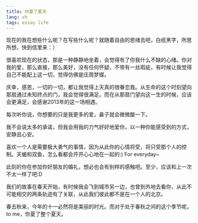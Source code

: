 ```yaml
---
title: 你夏了夏天
lang: zh
tags: essay life
---
```


现在的我在想些什么呢？在写些什么呢？就随着自由的思绪去吧，白纸黑字，所思所想，快到信里来：）

很喜欢现在的状态，那是一种静静地坐着，会觉得有了你我什么不缺的心绪。你对我的爱，那么直接，那么美好，没有任何怀疑，不带有一丝瑕疵，有时候让我觉得自己不能配上这一切，觉得仿佛是庄周梦蝶。

庆幸，感恩，一切的一切，都让我觉得上天真的很眷恋我。从生命的这个时刻望向那扇通过未知终点的门，我会觉得很满足。而在从那扇门望向这一生的时候，应该会更满足，会感谢2013年的这一场相遇。

<!--more-->

每次听你说，你想要的只是我更多的爱，鼻子就会微微酸一下。

我不会说太多的承诺，但我会用我的力气好好地爱你，以一种你能感受到的方式，安静且心安。

喜欢一个人是需要极大勇气的事情，因为从此你的心情将受，将只受那个人的控制。天蝎和双鱼，怎么看都会开开心心地在一起的:) For everyday~

此刻的你在参加你好朋友的婚礼，想必也会有别样的感触吧。至少，应该和上一次不太一样了吧:D

我们的故事在春天开始，有时候我会飞到城市另一边，也曾到外地去看你，从此不可能相交的两条轨迹有了关联，从此我们彼此都不是在一个人的北京。

春去秋来，今年的十一必然将是美丽的时光。而对于处于春秋之间的这个季节呢，to me，你夏了整个夏天。